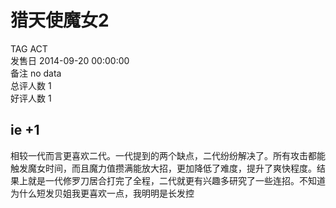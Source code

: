 



# 猎天使魔女2
  
TAG ACT  
发售日 2014-09-20 00:00:00  
备注 no data  
总评人数 1  
好评人数 1
## ie +1


相较一代而言更喜欢二代。一代提到的两个缺点，二代纷纷解决了。所有攻击都能触发魔女时间，而且魔力值攒满能放大招，更加降低了难度，提升了爽快程度。结果上就是一代修罗刀居合打完了全程，二代就更有兴趣多研究了一些连招。不知道为什么短发贝姐我更喜欢一点，我明明是长发控